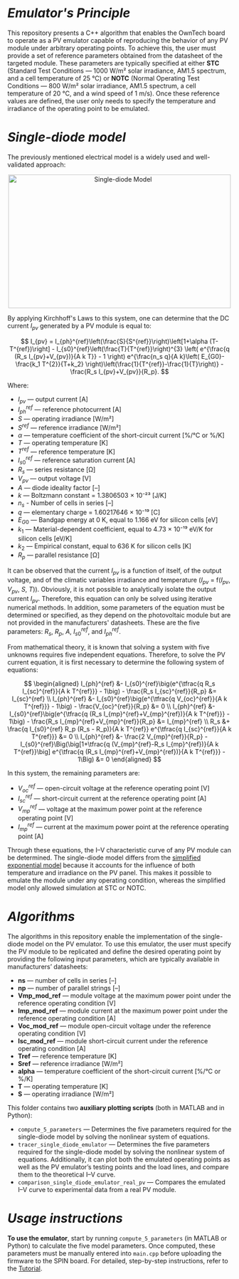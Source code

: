 # _Emulator's Principle_

This repository presents a C++ algorithm that enables the OwnTech board to operate as a PV emulator capable of reproducing the behavior of any PV module under arbitrary operating points. To achieve this, the user must provide a set of reference parameters obtained from the datasheet of the targeted module. These parameters are typically specified at either **STC** (Standard Test Conditions — 1000 W/m² solar irradiance, AM1.5 spectrum, and a cell temperature of 25 °C) or **NOTC** (Normal Operating Test Conditions — 800 W/m² solar irradiance, AM1.5 spectrum, a cell temperature of 20 °C, and a wind speed of 1 m/s). Once these reference values are defined, the user only needs to specify the temperature and irradiance of the operating point to be emulated.

# _Single-diode model_

The previously mentioned electrical model is a widely used and well-validated approach:

<p align="center">
<img width="500" height="300" alt="Single-diode Model" src="https://github.com/user-attachments/assets/9f7884e0-ffcf-4c9f-9f6b-d501deca426f" />
</p>

By applying Kirchhoff's Laws to this system, one can determine that the DC current _I<sub>pv</sub>_ generated by a PV module is equal to:

$$ I_{pv} = I_{ph}^{ref}\left(\frac{S}{S^{ref}}\right)\left[1+\alpha (T-T^{ref})\right] - I_{s0}^{ref}\left(\frac{T}{T^{ref}}\right)^{3} \left( e^{\frac{q (R_s I_{pv}+V_{pv})}{A k T}} - 1 \right) e^{\frac{n_s q}{A k}\left( E_{G0}-\frac{k_1 T^{2}}{T+k_2} \right)\left(\frac{1}{T^{ref}}-\frac{1}{T}\right)} - \frac{R_s I_{pv}+V_{pv}}{R_p}. $$

Where:  

- $I_{pv}$ — output current [A]
- $I_{ph}^{ref}$ — reference photocurrent [A]
- $S$ — operating irradiance [W/m²]  
- $S^{ref}$ — reference irradiance [W/m²]
- $\alpha$ — temperature coefficient of the short-circuit current [%/°C or %/K] 
- $T$ — operating temperature [K]  
- $T^{ref}$ — reference temperature [K]
- $I_{s0}^{ref}$ — reference saturation current [A]
- $R_s$ — series resistance [Ω]
- $V_{pv}$ — output voltage [V]
- $A$ — diode ideality factor [–]
- $k$ — Boltzmann constant = 1.3806503 × 10⁻²³ [J/K]
- $n_s$ - Number of cells in series [–]
- $q$ — elementary charge = 1.60217646 × 10⁻¹⁹ [C]
- $E_{G0}$ — Bandgap energy at 0 K, equal to 1.166 eV for silicon cells [eV]
- $k_1$ — Material-dependent coefficient, equal to 4.73 × 10⁻¹⁹ eV/K for silicon cells [eV/K]
- $k_2$ — Empirical constant, equal to 636 K for silicon cells [K]            
- $R_p$ — parallel resistance [Ω]

It can be observed that the current _I<sub>pv</sub>_ is a function of itself, of the output voltage, and of the climatic variables irradiance and temperature ($I_{pv}$ = f($I_{pv}$, $V_{pv}$, $S$, $T$)). Obviously, it is not possible to analytically isolate the output current $I_{pv}$. Therefore, this equation can only be solved using iterative numerical methods. In addition, some parameters of the equation must be determined or specified, as they depend on the photovoltaic module but are not provided in the manufacturers' datasheets. These are the five parameters: $R_s$, $R_p$, $A$, $I_{s0}^{ref}$, and $I_{ph}^{ref}$.

From mathematical theory, it is known that solving a system with five unknowns requires five independent equations. Therefore, to solve the PV current equation, it is first necessary to determine the following system of equations:

$$
\begin{aligned}
I_{ph}^{ref} &- I_{s0}^{ref}\big(e^{\tfrac{q R_s I_{sc}^{ref}}{A k T^{ref}}} - 1\big) - \frac{R_s I_{sc}^{ref}}{R_p} &= I_{sc}^{ref} \\
I_{ph}^{ref} &- I_{s0}^{ref}\big(e^{\tfrac{q V_{oc}^{ref}}{A k T^{ref}}} - 1\big) - \frac{V_{oc}^{ref}}{R_p} &= 0 \\
I_{ph}^{ref} &- I_{s0}^{ref}\big(e^{\tfrac{q (R_s I_{mp}^{ref}+V_{mp}^{ref})}{A k T^{ref}}} - 1\big) - \frac{R_s I_{mp}^{ref}+V_{mp}^{ref}}{R_p} &= I_{mp}^{ref} \\
R_s &+ \frac{q I_{s0}^{ref} R_p (R_s - R_p)}{A k T^{ref}} e^{\tfrac{q I_{sc}^{ref}}{A k T^{ref}}} &= 0 \\
I_{ph}^{ref} &- \frac{2 V_{mp}^{ref}}{R_p} - I_{s0}^{ref}\Big(\big[1+\tfrac{q (V_{mp}^{ref}-R_s I_{mp}^{ref})}{A k T^{ref}}\big] e^{\tfrac{q (R_s I_{mp}^{ref}+V_{mp}^{ref})}{A k T^{ref}}} - 1\Big) &= 0
\end{aligned}
$$

In this system, the remaining parameters are:

- $V_{oc}^{ref}$ — open-circuit voltage at the reference operating point [V]  
- $I_{sc}^{ref}$ — short-circuit current at the reference operating point [A]  
- $V_{mp}^{ref}$ — voltage at the maximum power point at the reference operating point [V]  
- $I_{mp}^{ref}$ — current at the maximum power point at the reference operating point [A]

Through these equations, the I–V characteristic curve of any PV module can be determined. The single-diode model differs from the [simplified exponential model](https://github.com/GCBrito/PV-emulator/tree/main/Simplified%20exponential%20model) because it accounts for the influence of both temperature and irradiance on the PV panel. This makes it possible to emulate the module under any operating condition, whereas the simplified model only allowed simulation at STC or NOTC.

# _Algorithms_

The algorithms in this repository enable the implementation of the single-diode model on the PV emulator.  To use this emulator, the user must specify the PV module to be replicated and define the desired operating point by providing the following input parameters, which are typically available in manufacturers’ datasheets:

- **ns** — number of cells in series [–]  
- **np** — number of parallel strings [–]  
- **Vmp_mod_ref** — module voltage at the maximum power point under the reference operating condition [V]  
- **Imp_mod_ref** — module current at the maximum power point under the reference operating condition [A]  
- **Voc_mod_ref** — module open-circuit voltage under the reference operating condition [V]  
- **Isc_mod_ref** — module short-circuit current under the reference operating condition [A]  
- **Tref** — reference temperature [K]  
- **Sref** — reference irradiance [W/m²]  
- **alpha** — temperature coefficient of the short-circuit current [%/°C or %/K]  
- **T** — operating temperature [K]  
- **S** — operating irradiance [W/m²]  

This folder contains two **auxiliary plotting scripts** (both in MATLAB and in Python):

- `compute_5_parameters` — Determines the five parameters required for the single-diode model by solving the nonlinear system of equations.
- `tracer_single_diode_emulator` — Determines the five parameters required for the single-diode model by solving the nonlinear system of equations. Additionally, it can plot both the emulated operating points as well as the PV emulator’s testing points and the load lines, and compare them to the theoretical I–V curve.
- `comparison_single_diode_emulator_real_pv` — Compares the emulated I–V curve to experimental data from a real PV module.

# _Usage instructions_

**To use the emulator**, start by running `compute_5_parameters` (in MATLAB or Python) to calculate the five model parameters. Once computed, these parameters must be manually entered into `main.cpp` before uploading the firmware to the SPIN board. For detailed, step-by-step instructions, refer to the [Tutorial](https://github.com/GCBrito/PV-emulator/blob/main/Tutorial.md).

